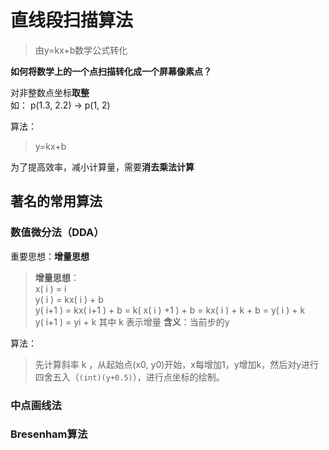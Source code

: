 # 直线段扫描算法

> 由y=kx+b数学公式转化

**如何将数学上的一个点扫描转化成一个屏幕像素点？**

对非整数点坐标**取整**  
如： p(1.3, 2.2) -> p(1, 2)

算法：
> y=kx+b

为了提高效率，减小计算量，需要**消去乘法计算**

## 著名的常用算法

### 数值微分法（DDA）

重要思想：**增量思想**

> **增量思想**：   
x( i ) = i  
y( i ) = kx( i ) + b  
y( i+1 ) = kx( i+1 ) + b = k( x( i ) +1 ) + b = kx( i ) + k + b = y( i ) + k  
y( i+1 ) = yi + k
其中 k 表示增量
**含义**：当前步的y

算法：
> 先计算斜率 k ，从起始点(x0, y0)开始，x每增加1，y增加k，然后对y进行四舍五入（`(int)(y+0.5)`），进行点坐标的绘制。

### 中点画线法

### Bresenham算法

